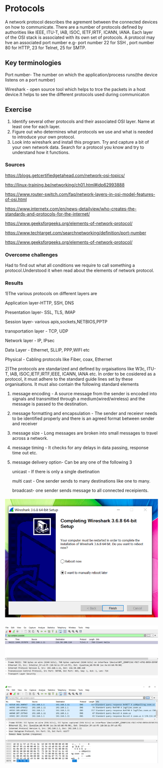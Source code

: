 #  Protocols
A network protocol describes the agrement between the connected devices on how to communicate. There are a number of protocols defined by authorities like IEEE, ITU-T, IAB, ISOC, IETF,IRTF, ICANN, IANA. Each layer of the OSI stack is associated with its own set of protocols. A protocol may hve an associated port number e.g- port number 22 for SSH , port number 80 for HTTP, 23 for Telnet, 25 for SMTP.

## Key terminologies
 Port number- The number on which the application/process runs(the device listens on a port number)  

Wireshark - open source tool which helps to trce the packets in a host device.It helps to see the different protocols used during communicaton
  
## Exercise
1. Identify several other protocols and their associated OSI layer. Name at least one for each layer.
2. Figure out who determines what protocols we use and what is needed to introduce your own protocol.
3. Look into wireshark and install this program. Try and capture a bit of your own network data. Search for a protocol you know and try to understand how it functions.

### Sources

https://blogs.getcertifiedgetahead.com/network-osi-topics/

http://linux-training.be/networking/ch01.html#idp62993888

https://www.router-switch.com/faq/network-layers-in-osi-model-features-of-osi.html

https://www.internetx.com/en/news-detailview/who-creates-the-standards-and-protocols-for-the-internet/

https://www.geeksforgeeks.org/elements-of-network-protocol/

https://www.techtarget.com/searchnetworking/definition/port-number

https://www.geeksforgeeks.org/elements-of-network-protocol/


### Overcome challenges

Had to find out what all conditions we require to call something a protocol.Understood it when read about the elements of network protocol.

### Results
1)The various protocols on different layers are

Application layer-HTTP, SSH, DNS

Presentation layer- SSL, TLS, IMAP

Session layer- various apis,sockets,NETBIOS,PPTP

transportation layer - TCP, UDP

Network layer - IP, IPsec

Data Layer - Ethernet, SLLIP, PPP,WIFI etc

Physical - Cabling protocols like Fiber, coax, Ethernet

2)The protocols are standarized and defined by orgaisations like W3c, ITU-T, IAB, ISOC,IETF,IRTF,IEEE, ICANN, IANA etc. In order to be cosidered as a protocol, it must adhere to the standard guide lines set by these organisations. It must also contain the following standard elements 

1. message encoding - A source message from the sender is encoded into signals and transmitted through a medium(wired/wireless) and the message is passed to the destination.

2. message formatting and encapsulation - The sender and receievr needs to be identified properly and there is an agreed  format  between sender and receiver

3. message size - Long messages are broken into small messages to travel across a network.

4. message timing - It checks for any delays in data passing, response time out etc.

5. message delivery option- Can be any one of the following 3 

    unicast - If there is only a single dsetination

    multi cast - One sender sends to many destinations like one to many.

    broadcast- one sender sends message to all connected receipients.


##### ![NTW-03-01img](https://github.com/Techgrounds-Cloud-9/cloud-9-jsm-1985/blob/main/00_includes/Week-02/NTW/NTW-03-01-InstallWireShark.PNG)

##### ![NTW-03-02img](https://github.com/Techgrounds-Cloud-9/cloud-9-jsm-1985/blob/main/00_includes/Week-02/NTW/NTW-TCP-02-ContainsYoutube.PNG)

##### ![NTW-03-03img](https://github.com/Techgrounds-Cloud-9/cloud-9-jsm-1985/blob/main/00_includes/Week-02/NTW/NTW-UDP-03-ContainsZoom.PNG)















